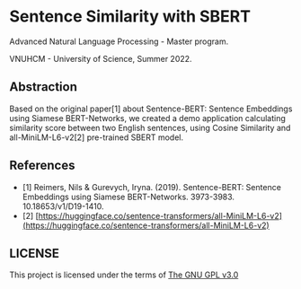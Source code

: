 # Sentence Similarity with SBERT
Advanced Natural Language Processing - Master program.

VNUHCM - University of Science, Summer 2022.

## Abstraction
Based on the original paper[1] about Sentence-BERT: Sentence Embeddings using Siamese BERT-Networks, we created a demo application calculating similarity score between two English sentences, using Cosine Similarity and all-MiniLM-L6-v2[2] pre-trained SBERT model.

## References
- [1] Reimers, Nils & Gurevych, Iryna. (2019). Sentence-BERT: Sentence Embeddings using Siamese BERT-Networks. 3973-3983. 10.18653/v1/D19-1410. 
- [2] [https://huggingface.co/sentence-transformers/all-MiniLM-L6-v2](https://huggingface.co/sentence-transformers/all-MiniLM-L6-v2)

## LICENSE
This project is licensed under the terms of [The GNU GPL v3.0](LICENSE)